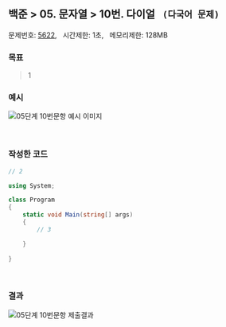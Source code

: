 
## 백준 > 05. 문자열 > 10번. 다이얼  &nbsp; `(다국어 문제)`    
문제번호: [5622](https://www.acmicpc.net/problem/5622), &nbsp; 시간제한: 1초, &nbsp; 메모리제한: 128MB

### 목표     
> 1    

### 예시
![05단계 10번문항 예시 이미지](00/Example_Image_10.png)

<br>

### 작성한 코드   

```cs
// 2

using System;

class Program
{
    static void Main(string[] args)
    {        
        // 3

    }
    
}
```

<br>

### 결과    

![05단계 10번문항 제출결과](00/result_10.png)
